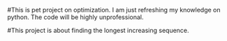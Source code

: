 #This is pet project on optimization. I am just refreshing my knowledge on python.
The code will be highly unprofessional.

#This project is about finding the longest increasing sequence.
